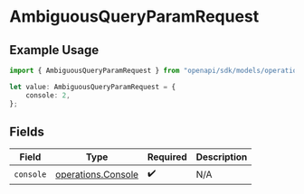 # AmbiguousQueryParamRequest

## Example Usage

```typescript
import { AmbiguousQueryParamRequest } from "openapi/sdk/models/operations";

let value: AmbiguousQueryParamRequest = {
    console: 2,
};
```

## Fields

| Field                                                           | Type                                                            | Required                                                        | Description                                                     |
| --------------------------------------------------------------- | --------------------------------------------------------------- | --------------------------------------------------------------- | --------------------------------------------------------------- |
| `console`                                                       | [operations.Console](../../../sdk/models/operations/console.md) | :heavy_check_mark:                                              | N/A                                                             |